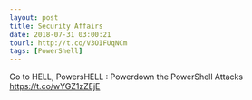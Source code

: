 ```yaml
---
layout: post
title: Security Affairs
date: 2018-07-31 03:00:21
tourl: http://t.co/V3OIFUqNCm
tags: [PowerShell]
---
```

Go to HELL, PowersHELL : Powerdown the PowerShell Attacks  https://t.co/wYGZ1zZEjE